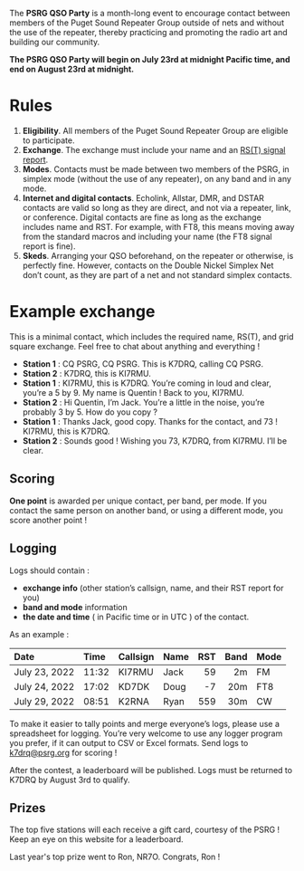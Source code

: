 The **PSRG QSO Party** is a month-long event to encourage contact between members of the Puget Sound Repeater Group outside of nets and without the use of the repeater, thereby practicing and promoting the radio art and building our community.

**The PSRG QSO Party will begin on July 23rd at midnight Pacific time, and end on August 23rd at midnight.**


# Rules

1. **Eligibility**. All members of the Puget Sound Repeater Group are eligible to participate. 
2. **Exchange**. The exchange must include your name and an [RS(T) signal report](https://en.wikipedia.org/wiki/R-S-T_system).
3. **Modes**. Contacts must be made between two members of the PSRG, in simplex mode (without the use of any repeater), on any band and in any mode.
4. **Internet and digital contacts**. Echolink, Allstar, DMR, and DSTAR contacts are valid so long as they are direct, and not via a repeater, link, or conference. Digital contacts are fine as long as the exchange includes name and RST. For example, with FT8, this means moving away from the standard macros and including your name (the FT8 signal report is fine).
5. **Skeds**. Arranging your QSO beforehand, on the repeater or otherwise, is perfectly fine. However, contacts on the Double Nickel Simplex Net don’t count, as they are part of a net and not standard simplex contacts.


# Example exchange

This is a minimal contact, which includes the required name, RS(T), and grid square exchange. Feel free to chat about anything and everything !

- **Station 1** : CQ PSRG, CQ PSRG. This is K7DRQ, calling CQ PSRG.
- **Station 2** : K7DRQ, this is KI7RMU.
- **Station 1** : KI7RMU, this is K7DRQ. You’re coming in loud and clear, you’re a 5 by 9. My name is Quentin ! Back to you, KI7RMU.
- **Station 2** : Hi Quentin, I’m Jack. You’re a little in the noise, you’re probably 3 by 5. How do you copy ?
- **Station 1** : Thanks Jack, good copy. Thanks for the contact, and 73 ! KI7RMU, this is K7DRQ.
- **Station 2** : Sounds good ! Wishing you 73, K7DRQ, from KI7RMU. I’ll be clear.


## Scoring

**One point** is awarded per unique contact, per band, per mode. If you contact the same person on another band, or using a different mode, you score another point !


## Logging

Logs should contain :

- **exchange info** (other station’s callsign, name, and their RST report for you)
- **band and mode** information
- **the date and time** ( in Pacific time or in UTC ) of the contact.

As an example :

| Date          | Time  | Callsign | Name | RST | Band | Mode |
|:--------------|:------|:---------|:-----|----:|-----:|:-----|
| July 23, 2022 | 11:32 | KI7RMU   | Jack | 59  | 2m   | FM   |
| July 24, 2022 | 17:02 | KD7DK    | Doug | -7  | 20m  | FT8  |
| July 29, 2022 | 08:51 | K2RNA    | Ryan | 559 | 30m  | CW   |


To make it easier to tally points and merge everyone’s logs, please use a spreadsheet for logging. You’re very welcome to use any logger program you prefer, if it can output to CSV or Excel formats. Send logs to [k7drq@psrg.org](mailto:k7drq@psrg.org) for scoring ! 

After the contest, a leaderboard will be published. Logs must be returned to K7DRQ by August 3rd to qualify.


## Prizes

The top five stations will each receive a gift card, courtesy of the PSRG ! Keep an eye on this website for a leaderboard.

Last year's top prize went to Ron, NR7O. Congrats, Ron !
 
